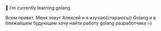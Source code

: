 🌱 I’m currently learning golang

Всем привет. Меня зовут Алексей и я изучаю(стараюсь)) Golang и в ближайшем будующем хочу найти работу golang разработчика =)

<!--
**alexeybobkov47/alexeybobkov47** is a ✨ _special_ ✨ repository because its `README.md` (this file) appears on your GitHub profile.

Here are some ideas to get you started:

- 🔭 I’m currently working on ...
- 🌱 I’m currently learning ...
- 👯 I’m looking to collaborate on ...
- 🤔 I’m looking for help with ...
- 💬 Ask me about ...
- 📫 How to reach me: ...
- 😄 Pronouns: ...
- ⚡ Fun fact: ...
-->
